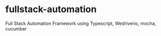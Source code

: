 # fullstack-automation
Full Stack Automation Framework using Typescript, Wedriverio, mocha, cucumber
